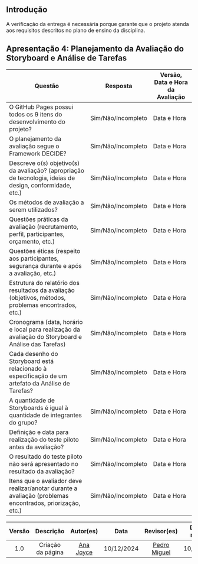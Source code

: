 ## Introdução

A verificação da entrega é necessária porque garante que o projeto atenda aos requisitos descritos no plano de ensino da disciplina.

## Apresentação 4: Planejamento da Avaliação do Storyboard e Análise de Tarefas

| Questão                                                                                                        | Resposta     | Versão, Data e Hora da Avaliação |
| -------------------------------------------------------------------------------------------------------------- | ------------ | --------------------------------- |
| O GitHub Pages possui todos os 9 itens do desenvolvimento do projeto?                                          | Sim/Não/Incompleto | Data e Hora                     |
| O planejamento da avaliação segue o Framework DECIDE?                                                          | Sim/Não/Incompleto | Data e Hora                     |
| Descreve o(s) objetivo(s) da avaliação? (apropriação de tecnologia, ideias de design, conformidade, etc.)      | Sim/Não/Incompleto | Data e Hora                     |
| Os métodos de avaliação a serem utilizados?                                                                    | Sim/Não/Incompleto | Data e Hora                     |
| Questões práticas da avaliação (recrutamento, perfil, participantes, orçamento, etc.)                          | Sim/Não/Incompleto | Data e Hora                     |
| Questões éticas (respeito aos participantes, segurança durante e após a avaliação, etc.)                       | Sim/Não/Incompleto | Data e Hora                     |
| Estrutura do relatório dos resultados da avaliação (objetivos, métodos, problemas encontrados, etc.)           | Sim/Não/Incompleto | Data e Hora                     |
| Cronograma (data, horário e local para realização da avaliação do Storyboard e Análise das Tarefas)            | Sim/Não/Incompleto | Data e Hora                     |
| Cada desenho do Storyboard está relacionado à especificação de um artefato da Análise de Tarefas?              | Sim/Não/Incompleto | Data e Hora                     |
| A quantidade de Storyboards é igual à quantidade de integrantes do grupo?                                      | Sim/Não/Incompleto | Data e Hora                     |
| Definição e data para realização do teste piloto antes da avaliação?                                           | Sim/Não/Incompleto | Data e Hora                     |
| O resultado do teste piloto não será apresentado no resultado da avaliação?                                    | Sim/Não/Incompleto | Data e Hora                     |
| Itens que o avaliador deve realizar/anotar durante a avaliação (problemas encontrados, priorização, etc.)      | Sim/Não/Incompleto | Data e Hora                     |

| Versão |                 Descrição                 |                     Autor(es)                     |    Data    |                     Revisor(es)                     | Data de revisão |
| :----: | :--------------------------------------: | :-----------------------------------------------: | :--------: | :-------------------------------------------------: | :-------------: |
|  1.0   |            Criação da página            | [Ana Joyce](https://github.com/anajoyceamorim)     | 10/12/2024 | [Pedro Miguel](https://github.com/)        |   10/12/2024    |
